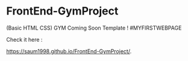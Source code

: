 # FrontEnd-GymProject
(Basic HTML CSS)
GYM Coming Soon Template !
#MYFIRSTWEBPAGE

Check it here : 

https://saum1998.github.io/FrontEnd-GymProject/.
